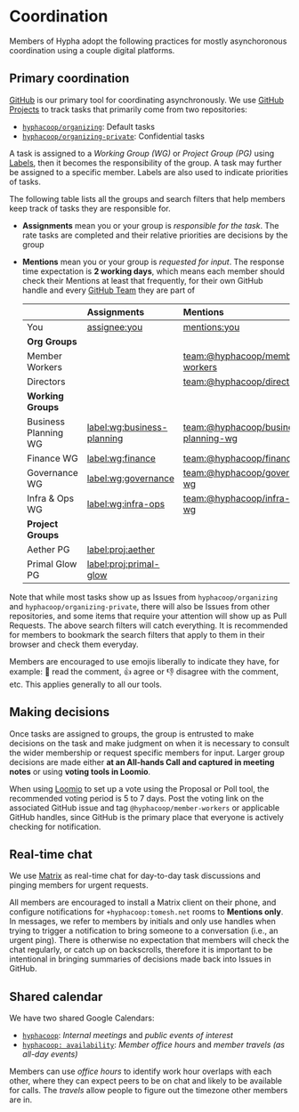 # Coordination

Members of Hypha adopt the following practices for mostly asynchoronous coordination using a couple digital platforms.

## Primary coordination

[GitHub](https://github.com/hyphacoop/) is our primary tool for coordinating asynchronously. We use [GitHub Projects](https://link.hypha.coop/tasks) to track tasks that primarily come from two repositories:

- [`hyphacoop/organizing`](https://github.com/hyphacoop/organizing/): Default tasks
- [`hyphacoop/organizing-private`](https://github.com/hyphacoop/organizing-private/): Confidential tasks

A task is assigned to a _Working Group (WG)_ or _Project Group (PG)_ using [Labels](https://github.com/hyphacoop/organizing/labels/), then it becomes the responsibility of the group. A task may further be assigned to a specific member. Labels are also used to indicate priorities of tasks.

The following table lists all the groups and search filters that help members keep track of tasks they are responsible for.

- **Assignments** mean you or your group is _responsible for the task_. The rate tasks are completed and their relative priorities are decisions by the group
- **Mentions** mean you or your group is _requested for input_. The response time expectation is **2 working days**, which means each member should check their Mentions at least that frequently, for their own GitHub handle and every [GitHub Team](https://github.com/orgs/hyphacoop/teams) they are part of

    |                      | Assignments                                              | Mentions                                                                     |
    |:---------------------|:---------------------------------------------------------|:-----------------------------------------------------------------------------|
    | You                  | [assignee:you][assignee:you]                             | [mentions:you][mentions:you]                                                 |
    | **Org Groups**       |
    | Member Workers       |                                                          | [team:@hyphacoop/member-workers][team:@hyphacoop/member-workers]             |
    | Directors            |                                                          | [team:@hyphacoop/directors][team:@hyphacoop/directors]                       |
    | **Working Groups**   |
    | Business Planning WG | [label:wg:business-planning][label:wg:business-planning] | [team:@hyphacoop/business-planning-wg][team:@hyphacoop/business-planning-wg] |
    | Finance WG           | [label:wg:finance][label:wg:finance]                     | [team:@hyphacoop/finance-wg][team:@hyphacoop/finance-wg]                     |
    | Governance WG        | [label:wg:governance][label:wg:governance]               | [team:@hyphacoop/governance-wg][team:@hyphacoop/governance-wg]               |
    | Infra & Ops WG       | [label:wg:infra-ops][label:wg:infra-ops]                 | [team:@hyphacoop/infra-ops-wg][team:@hyphacoop/infra-ops-wg]                 |
    | **Project Groups**   |
    | Aether PG            | [label:proj:aether][label:proj:aether]                   |                                                                              |
    | Primal Glow PG       | [label:proj:primal-glow][label:proj:primal-glow]         |                                                                              |

Note that while most tasks show up as Issues from `hyphacoop/organizing` and `hyphacoop/organizing-private`, there will also be Issues from other repositories, and some items that require your attention will show up as Pull Requests. The above search filters will catch everything. It is recommended for members to bookmark the search filters that apply to them in their browser and check them everyday.

Members are encouraged to use emojis liberally to indicate they have, for example: 👀 read the comment, 👍 agree or 👎 disagree with the comment, etc. This applies generally to all our tools.

## Making decisions

Once tasks are assigned to groups, the group is entrusted to make decisions on the task and make judgment on when it is necessary to consult the wider membership or request specific members for input. Larger group decisions are made either **at an All-hands Call and captured in meeting notes** or using **voting tools in Loomio**.

When using [Loomio](https://loomio.hypha.coop) to set up a vote using the Proposal or Poll tool, the recommended voting period is 5 to 7 days. Post the voting link on the associated GitHub issue and tag `@hyphacoop/member-workers` or applicable GitHub handles, since GitHub is the primary place that everyone is actively checking for notification.

## Real-time chat

We use [Matrix](https://chat.tomesh.net/#/group/+hyphacoop:tomesh.net) as real-time chat for day-to-day task discussions and pinging members for urgent requests.

All members are encouraged to install a Matrix client on their phone, and configure notifications for `+hyphacoop:tomesh.net` rooms to **Mentions only**. In messages, we refer to members by initials and only use handles when trying to trigger a notification to bring someone to a conversation (i.e., an urgent ping). There is otherwise no expectation that members will check the chat regularly, or catch up on backscrolls, therefore it is important to be intentional in bringing summaries of decisions made back into Issues in GitHub.

## Shared calendar

We have two shared Google Calendars:

- [`hyphacoop`](https://link.hypha.coop/calendar): _Internal meetings_ and _public events of interest_
- [`hyphacoop: availability`](https://link.hypha.coop/availability): _Member office hours_ and _member travels (as all-day events)_

Members can use _office hours_ to identify work hour overlaps with each other, where they can expect peers to be on chat and likely to be available for calls. The _travels_ allow people to figure out the timezone other members are in.

[assignee:you]: https://github.com/issues?utf8=%E2%9C%93&q=is%3Aopen+archived%3Afalse+org%3Ahyphacoop+assignee%3Ayou
[mentions:you]: https://github.com/issues?utf8=%E2%9C%93&q=is%3Aopen+archived%3Afalse+org%3Ahyphacoop+mentions%3Ayou
[team:@hyphacoop/member-workers]: https://github.com/issues?utf8=%E2%9C%93&q=is%3Aopen+archived%3Afalse+org%3Ahyphacoop+team%3Ahyphacoop%2Fmember-workers
[team:@hyphacoop/directors]: https://github.com/issues?utf8=%E2%9C%93&q=is%3Aopen+archived%3Afalse+org%3Ahyphacoop+team%3Ahyphacoop%2Fdirectors
[label:wg:business-planning]: https://github.com/issues?utf8=%E2%9C%93&q=is%3Aopen+archived%3Afalse+org%3Ahyphacoop+label%3Awg%3Abusiness-planning
[team:@hyphacoop/business-planning-wg]: https://github.com/issues?utf8=%E2%9C%93&q=is%3Aopen+archived%3Afalse+org%3Ahyphacoop+team%3Ahyphacoop%2Fbusiness-planning-wg
[label:wg:finance]: https://github.com/issues?utf8=%E2%9C%93&q=is%3Aopen+archived%3Afalse+org%3Ahyphacoop+label%3Awg%3Afinance
[team:@hyphacoop/finance-wg]: https://github.com/issues?utf8=%E2%9C%93&q=is%3Aopen+archived%3Afalse+org%3Ahyphacoop+team%3Ahyphacoop%2Ffinance-wg
[label:wg:governance]: https://github.com/issues?utf8=%E2%9C%93&q=is%3Aopen+archived%3Afalse+org%3Ahyphacoop+label%3Awg%3Agovernance
[team:@hyphacoop/governance-wg]: https://github.com/issues?utf8=%E2%9C%93&q=is%3Aopen+archived%3Afalse+org%3Ahyphacoop+team%3Ahyphacoop%2Fgovernance-wg
[label:wg:infra-ops]: https://github.com/issues?utf8=%E2%9C%93&q=is%3Aopen+archived%3Afalse+org%3Ahyphacoop+label%3Awg%3Ainfra-ops
[team:@hyphacoop/infra-ops-wg]: https://github.com/issues?utf8=%E2%9C%93&q=is%3Aopen+archived%3Afalse+org%3Ahyphacoop+team%3Ahyphacoop%2Finfra-ops-wg
[label:proj:aether]: https://github.com/issues?utf8=%E2%9C%93&q=is%3Aopen+archived%3Afalse+org%3Ahyphacoop+label%3Aproj%3Aaether
[label:proj:primal-glow]: https://github.com/issues?utf8=%E2%9C%93&q=is%3Aopen+archived%3Afalse+org%3Ahyphacoop+label%3Aproj%3Aprimal-glow

